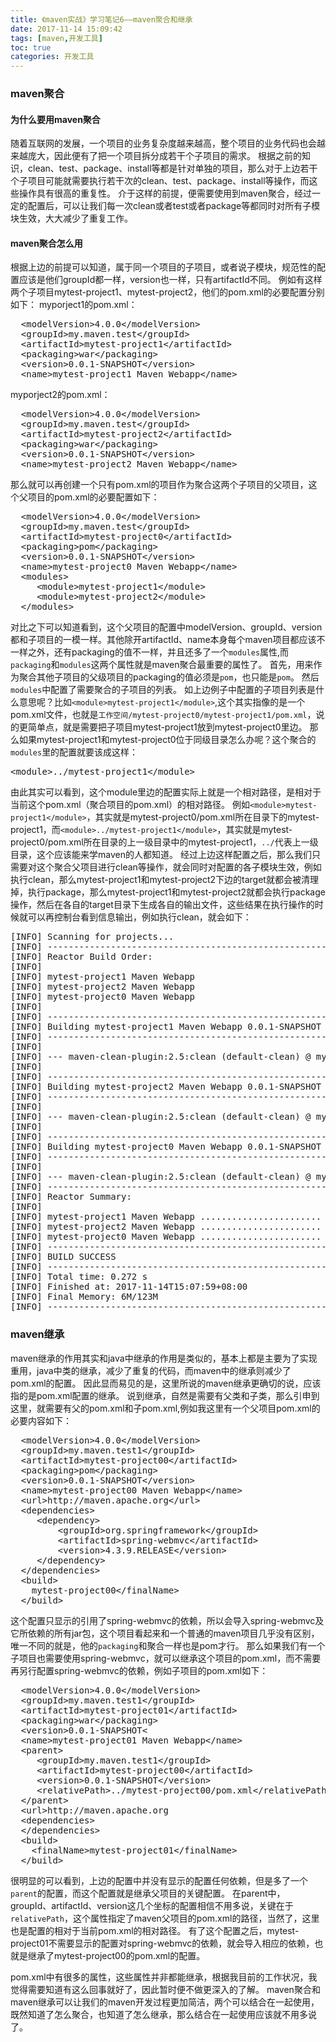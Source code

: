 ```yaml
---
title: 《maven实战》学习笔记6——maven聚合和继承
date: 2017-11-14 15:09:42
tags: [maven,开发工具]
toc: true
categories: 开发工具
---
```

### maven聚合
#### 为什么要用maven聚合
随着互联网的发展，一个项目的业务复杂度越来越高，整个项目的业务代码也会越来越庞大，因此便有了把一个项目拆分成若干个子项目的需求。
根据之前的知识，clean、test、package、install等都是针对单独的项目，那么对于上边若干个子项目可能就需要执行若干次的clean、test、package、install等操作，而这些操作具有很高的重复性。
介于这样的前提，便需要使用到maven聚合，经过一定的配置后，可以让我们每一次clean或者test或者package等都同时对所有子模块生效，大大减少了重复工作。
<!--more-->
#### maven聚合怎么用
根据上边的前提可以知道，属于同一个项目的子项目，或者说子模块，规范性的配置应该是他们groupId都一样，version也一样，只有artifactId不同。
例如有这样两个子项目mytest-project1、mytest-project2，他们的pom.xml的必要配置分别如下：
myporject1的pom.xml：
<pre>
  &lt;modelVersion>4.0.0&lt;/modelVersion>
  &lt;groupId>my.maven.test&lt;/groupId>
  &lt;artifactId>mytest-project1&lt;/artifactId>
  &lt;packaging>war&lt;/packaging>
  &lt;version>0.0.1-SNAPSHOT&lt;/version>
  &lt;name>mytest-project1 Maven Webapp&lt;/name>
</pre>

myporject2的pom.xml：
<pre>
  &lt;modelVersion>4.0.0&lt;/modelVersion>
  &lt;groupId>my.maven.test&lt;/groupId>
  &lt;artifactId>mytest-project2&lt;/artifactId>
  &lt;packaging>war&lt;/packaging>
  &lt;version>0.0.1-SNAPSHOT&lt;/version>
  &lt;name>mytest-project2 Maven Webapp&lt;/name>
</pre>

那么就可以再创建一个只有pom.xml的项目作为聚合这两个子项目的父项目，这个父项目的pom.xml的必要配置如下：
<pre>
  &lt;modelVersion>4.0.0&lt;/modelVersion>
  &lt;groupId>my.maven.test&lt;/groupId>
  &lt;artifactId>mytest-project0&lt;/artifactId>
  &lt;packaging>pom&lt;/packaging>
  &lt;version>0.0.1-SNAPSHOT&lt;/version>
  &lt;name>mytest-project0 Maven Webapp&lt;/name>
  &lt;modules>
     &lt;module>mytest-project1&lt;/module>
     &lt;module>mytest-project2&lt;/module>
  &lt;/modules>
</pre>
对比之下可以知道看到，这个父项目的配置中modelVersion、groupId、version都和子项目的一模一样。其他除开artifactId、name本身每个maven项目都应该不一样之外，还有packaging的值不一样，并且还多了一个`modules`属性,而`packaging`和`modules`这两个属性就是maven聚合最重要的属性了。
首先，用来作为聚合其他子项目的父级项目的packaging的值必须是`pom`，也只能是`pom`。
然后`modules`中配置了需要聚合的子项目的列表。
如上边例子中配置的子项目列表是什么意思呢？比如`<module>mytest-project1</module>`,这个其实指像的是一个pom.xml文件，也就是`工作空间/mytest-project0/mytest-project1/pom.xml`，说的更简单点，就是需要把子项目mytest-project1放到mytest-project0里边。
那么如果mytest-project1和mytest-project0位于同级目录怎么办呢？这个聚合的`modules`里的配置就要该成这样：
<pre>
&lt;module>../mytest-project1&lt;/module>
</pre>
由此其实可以看到，这个module里边的配置实际上就是一个相对路径，是相对于当前这个pom.xml（聚合项目的pom.xml）的相对路径。
例如`<module>mytest-project1</module>`，其实就是mytest-project0/pom.xml所在目录下的mytest-project1，而`<module>../mytest-project1</module>`，其实就是mytest-project0/pom.xml所在目录的上一级目录中的mytest-project1，`../`代表上一级目录，这个应该能来学maven的人都知道。
经过上边这样配置之后，那么我们只需要对这个聚合父项目进行clean等操作，就会同时对配置的各子模块生效，例如执行clean，那么mytest-project1和mytest-project2下边的target就都会被清理掉，执行package，那么mytest-project1和mytest-project2就都会执行package操作，然后在各自的target目录下生成各自的输出文件，这些结果在执行操作的时候就可以再控制台看到信息输出，例如执行clean，就会如下：
<pre>
[INFO] Scanning for projects...
[INFO] ------------------------------------------------------------------------
[INFO] Reactor Build Order:
[INFO] 
[INFO] mytest-project1 Maven Webapp
[INFO] mytest-project2 Maven Webapp
[INFO] mytest-project0 Maven Webapp
[INFO]                                                                         
[INFO] ------------------------------------------------------------------------
[INFO] Building mytest-project1 Maven Webapp 0.0.1-SNAPSHOT
[INFO] ------------------------------------------------------------------------
[INFO] 
[INFO] --- maven-clean-plugin:2.5:clean (default-clean) @ mytest-project1 ---
[INFO]                                                                         
[INFO] ------------------------------------------------------------------------
[INFO] Building mytest-project2 Maven Webapp 0.0.1-SNAPSHOT
[INFO] ------------------------------------------------------------------------
[INFO] 
[INFO] --- maven-clean-plugin:2.5:clean (default-clean) @ mytest-project2 ---
[INFO]                                                                         
[INFO] ------------------------------------------------------------------------
[INFO] Building mytest-project0 Maven Webapp 0.0.1-SNAPSHOT
[INFO] ------------------------------------------------------------------------
[INFO] 
[INFO] --- maven-clean-plugin:2.5:clean (default-clean) @ mytest-project0 ---
[INFO] ------------------------------------------------------------------------
[INFO] Reactor Summary:
[INFO] 
[INFO] mytest-project1 Maven Webapp ....................... SUCCESS [  0.164 s]
[INFO] mytest-project2 Maven Webapp ....................... SUCCESS [  0.004 s]
[INFO] mytest-project0 Maven Webapp ....................... SUCCESS [  0.003 s]
[INFO] ------------------------------------------------------------------------
[INFO] BUILD SUCCESS
[INFO] ------------------------------------------------------------------------
[INFO] Total time: 0.272 s
[INFO] Finished at: 2017-11-14T15:07:59+08:00
[INFO] Final Memory: 6M/123M
[INFO] ------------------------------------------------------------------------
</pre>

### maven继承
maven继承的作用其实和java中继承的作用是类似的，基本上都是主要为了实现重用，java中类的继承，减少了重复的代码，而maven中的继承则减少了pom.xml的配置。
因此显而易见的是，这里所说的maven继承更确切的说，应该指的是pom.xml配置的继承。
说到继承，自然是需要有父类和子类，那么引申到这里，就需要有父的pom.xml和子pom.xml,例如我这里有一个父项目pom.xml的必要内容如下：
<pre>
  &lt;modelVersion>4.0.0&lt;/modelVersion>
  &lt;groupId>my.maven.test1&lt;/groupId>
  &lt;artifactId>mytest-project00&lt;/artifactId>
  &lt;packaging>pom&lt;/packaging>
  &lt;version>0.0.1-SNAPSHOT&lt;/version>
  &lt;name>mytest-project00 Maven Webapp&lt;/name>
  &lt;url>http://maven.apache.org&lt;/url>
  &lt;dependencies>
     &lt;dependency>
    	 &lt;groupId>org.springframework&lt;/groupId>
    	 &lt;artifactId>spring-webmvc&lt;/artifactId>
    	 &lt;version>4.3.9.RELEASE&lt;/version>
     &lt;/dependency>
  &lt;/dependencies>
  &lt;build>
    <finalName>mytest-project00&lt;/finalName>
  &lt;/build>
</pre>
这个配置只显示的引用了spring-webmvc的依赖，所以会导入spring-webmvc及它所依赖的所有jar包，这个项目看起来和一个普通的maven项目几乎没有区别，唯一不同的就是，他的`packaging`和聚合一样也是pom才行。
那么如果我们有一个子项目也需要使用spring-webmvc，就可以继承这个项目的pom.xml，而不需要再另行配置spring-webmvc的依赖，例如子项目的pom.xml如下：
<pre>
  &lt;modelVersion>4.0.0&lt;/modelVersion>
  &lt;groupId>my.maven.test1&lt;/groupId>
  &lt;artifactId>mytest-project01&lt;/artifactId>
  &lt;packaging>war&lt;/packaging>
  &lt;version>0.0.1-SNAPSHOT&lt;</version>
  &lt;name>mytest-project01 Maven Webapp&lt;/name>
  &lt;parent>
     &lt;groupId>my.maven.test1&lt;/groupId>
     &lt;artifactId>mytest-project00&lt;/artifactId>
     &lt;version>0.0.1-SNAPSHOT&lt;/version>
     &lt;relativePath>../mytest-project00/pom.xml&lt;/relativePath>
  &lt;/parent>
  &lt;url>http://maven.apache.org</url>
  &lt;dependencies>
  &lt;/dependencies>
  &lt;build>
    &lt;finalName>mytest-project01&lt;/finalName>
  &lt;/build>
</pre>
很明显的可以看到，上边的配置中并没有显示的配置任何依赖，但是多了一个`parent`的配置，而这个配置就是继承父项目的关键配置。
在parent中，groupId、artifactId、version这几个坐标的配置相信不用多说，关键在于`relativePath`，这个属性指定了maven父项目的pom.xml的路径，当然了，这里也是配置的相对于当前pom.xml的相对路径。
有了这个配置之后，mytest-project01不需要显示的配置对spring-webmvc的依赖，就会导入相应的依赖，也就是继承了mytest-project00的pom.xml的配置。

pom.xml中有很多的属性，这些属性并非都能继承，根据我目前的工作状况，我觉得需要知道有这么回事就好了，因此暂时便不做更深入的了解。
maven聚合和maven继承可以让我们的maven开发过程更加简洁，两个可以结合在一起使用，既然知道了怎么聚合，也知道了怎么继承，那么结合在一起使用应该就不用多说了。

